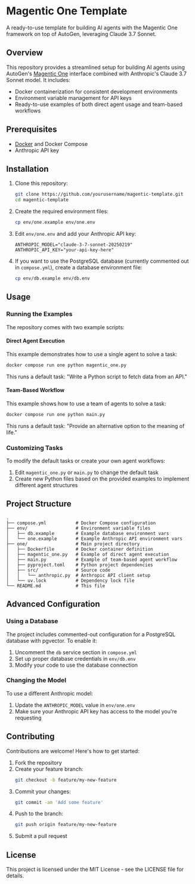 # Magentic One Template

A ready-to-use template for building AI agents with the Magentic One framework on top of AutoGen, leveraging Claude 3.7 Sonnet.

## Overview

This repository provides a streamlined setup for building AI agents using AutoGen's [Magentic One](https://github.com/microsoft/autogen/tree/main/autogen-ext/autogen_ext/teams) interface combined with Anthropic's Claude 3.7 Sonnet model. It includes:

- Docker containerization for consistent development environments
- Environment variable management for API keys
- Ready-to-use examples of both direct agent usage and team-based workflows

## Prerequisites

- [Docker](https://www.docker.com/) and Docker Compose
- Anthropic API key

## Installation

1. Clone this repository:
   ```bash
   git clone https://github.com/yourusername/magentic-template.git
   cd magentic-template
   ```

2. Create the required environment files:
   ```bash
   cp env/one.example env/one.env
   ```

3. Edit `env/one.env` and add your Anthropic API key:
   ```
   ANTHROPIC_MODEL="claude-3-7-sonnet-20250219"
   ANTHROPIC_API_KEY="your-api-key-here"
   ```

4. If you want to use the PostgreSQL database (currently commented out in `compose.yml`), create a database environment file:
   ```bash
   cp env/db.example env/db.env
   ```

## Usage

### Running the Examples

The repository comes with two example scripts:

#### Direct Agent Execution

This example demonstrates how to use a single agent to solve a task:

```bash
docker compose run one python magentic_one.py
```

This runs a default task: "Write a Python script to fetch data from an API."

#### Team-Based Workflow

This example shows how to use a team of agents to solve a task:

```bash
docker compose run one python main.py
```

This runs a default task: "Provide an alternative option to the meaning of life."

### Customizing Tasks

To modify the default tasks or create your own agent workflows:

1. Edit `magentic_one.py` or `main.py` to change the default task
2. Create new Python files based on the provided examples to implement different agent structures

## Project Structure

```
.
├── compose.yml           # Docker Compose configuration
├── env/                  # Environment variable files
│   ├── db.example        # Example database environment vars
│   └── one.example       # Example Anthropic API environment vars
├── one/                  # Main project directory
│   ├── Dockerfile        # Docker container definition
│   ├── magentic_one.py   # Example of direct agent execution
│   ├── main.py           # Example of team-based agent workflow
│   ├── pyproject.toml    # Python project dependencies
│   ├── src/              # Source code
│   │   └── anthropic.py  # Anthropic API client setup
│   └── uv.lock           # Dependency lock file
└── README.md             # This file
```

## Advanced Configuration

### Using a Database

The project includes commented-out configuration for a PostgreSQL database with pgvector. To enable it:

1. Uncomment the `db` service section in `compose.yml`
2. Set up proper database credentials in `env/db.env`
3. Modify your code to use the database connection

### Changing the Model

To use a different Anthropic model:

1. Update the `ANTHROPIC_MODEL` value in `env/one.env`
2. Make sure your Anthropic API key has access to the model you're requesting

## Contributing

Contributions are welcome! Here's how to get started:

1. Fork the repository
2. Create your feature branch:
   ```bash
   git checkout -b feature/my-new-feature
   ```
3. Commit your changes:
   ```bash
   git commit -am 'Add some feature'
   ```
4. Push to the branch:
   ```bash
   git push origin feature/my-new-feature
   ```
5. Submit a pull request

## License

This project is licensed under the MIT License - see the LICENSE file for details.
